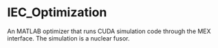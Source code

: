 # IEC_Optimization
An MATLAB optimizer that runs CUDA simulation code through the MEX interface.  The simulation is a nuclear fusor.
